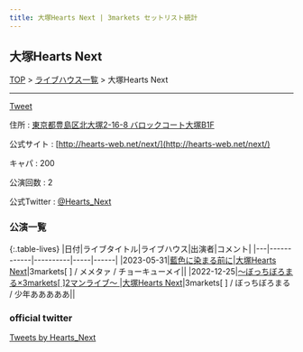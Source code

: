 ```yaml
---
title: 大塚Hearts Next | 3markets セットリスト統計
---
```

## 大塚Hearts Next

[TOP](/setlist/) > [ライブハウス一覧](livehouses.html) > 大塚Hearts Next

___

<a href="https://twitter.com/share?ref_src=twsrc%5Etfw" data-text="3markets[ ]セットリスト > 大塚Hearts Next" class="twitter-share-button" data-via="3markets" data-hashtags="3markets" data-related="3markets" data-show-count="false">Tweet</a>

住所
:    <a href="https://www.google.co.jp/maps/search/%E6%9D%B1%E4%BA%AC%E9%83%BD%E8%B1%8A%E5%B3%B6%E5%8C%BA%E5%8C%97%E5%A4%A7%E5%A1%9A2-16-8%20%E3%83%90%E3%83%AD%E3%83%83%E3%82%AF%E3%82%B3%E3%83%BC%E3%83%88%E5%A4%A7%E5%A1%9AB1F" rel="noopener noreferrer" target="_blank">東京都豊島区北大塚2-16-8 バロックコート大塚B1F</a>

公式サイト
:    [http://hearts-web.net/next/](http://hearts-web.net/next/)

キャパ
:    200

公演回数
: 2


公式Twitter
: <a href="https://twitter.com/Hearts_Next">@Hearts_Next</a>


### 公演一覧

{:.table-lives}
|日付|ライブタイトル|ライブハウス|出演者|コメント|
|---|------------|----------|-----|------|
|<span class="nowrap">2023-05-31</span>|[藍色に染まる前に](live068.html)|[大塚Hearts Next](livehouse048.html)|3markets[ ] / メメタァ / チョーキューメイ||
|<span class="nowrap">2022-12-25</span>|[〜ぼっちぼろまる×3markets[ ]2マンライブ〜	](live045.html)|[大塚Hearts Next](livehouse048.html)|3markets[ ] / ぼっちぼろまる / 少年あああああ||




### official twitter

<a class="twitter-timeline" href="https://twitter.com/Hearts_Next?ref_src=twsrc%5Etfw">Tweets by Hearts_Next</a> <script async src="https://platform.twitter.com/widgets.js" charset="utf-8"></script>


<script async src="https://platform.twitter.com/widgets.js" charset="utf-8"></script>
